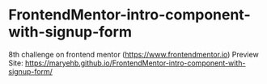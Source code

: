 # FrontendMentor-intro-component-with-signup-form
8th challenge on frontend mentor (https://www.frontendmentor.io) 
Preview Site: https://maryehb.github.io/FrontendMentor-intro-component-with-signup-form/
